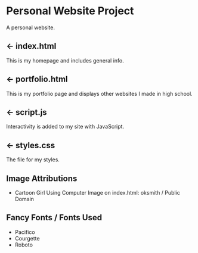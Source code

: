 # Personal Website Project

A personal website.

## ← index.html

This is my homepage and includes general info.

## ← portfolio.html
This is my portfolio page and displays other websites I made in high school.

## ← script.js

Interactivity is added to my site with JavaScript.

## ← styles.css

The file for my styles.

## Image Attributions
- Cartoon Girl Using Computer Image on index.html: oksmith / Public Domain

## Fancy Fonts / Fonts Used
- Pacifico
- Courgette
- Roboto
